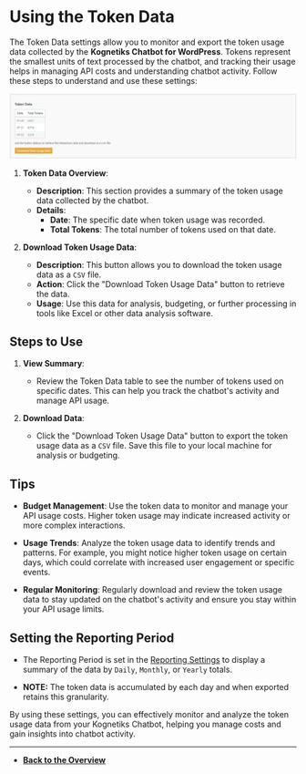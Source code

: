 # Using the Token Data

The Token Data settings allow you to monitor and export the token usage data collected by the **Kognetiks Chatbot for WordPress**. Tokens represent the smallest units of text processed by the chatbot, and tracking their usage helps in managing API costs and understanding chatbot activity. Follow these steps to understand and use these settings:

![Token Data](token-data.png)

1. **Token Data Overview**:
   - **Description**: This section provides a summary of the token usage data collected by the chatbot.
   - **Details**:
     - **Date**: The specific date when token usage was recorded.
     - **Total Tokens**: The total number of tokens used on that date.

2. **Download Token Usage Data**:
   - **Description**: This button allows you to download the token usage data as a `CSV` file.
   - **Action**: Click the "Download Token Usage Data" button to retrieve the data.
   - **Usage**: Use this data for analysis, budgeting, or further processing in tools like Excel or other data analysis software.

## Steps to Use

1. **View Summary**:
   - Review the Token Data table to see the number of tokens used on specific dates. This can help you track the chatbot's activity and manage API usage.

2. **Download Data**:
   - Click the "Download Token Usage Data" button to export the token usage data as a `CSV` file. Save this file to your local machine for analysis or budgeting.

## Tips

- **Budget Management**: Use the token data to monitor and manage your API usage costs. Higher token usage may indicate increased activity or more complex interactions.

- **Usage Trends**: Analyze the token usage data to identify trends and patterns. For example, you might notice higher token usage on certain days, which could correlate with increased user engagement or specific events.

- **Regular Monitoring**: Regularly download and review the token usage data to stay updated on the chatbot's activity and ensure you stay within your API usage limits.

## Setting the Reporting Period

- The Reporting Period is set in the [Reporting Settings](reporting-settings.md) to display a summary of the data by `Daily`, `Monthly`, or `Yearly` totals.

- **NOTE:** The token data is accumulated by each day and when exported retains this granularity. 

By using these settings, you can effectively monitor and analyze the token usage data from your Kognetiks Chatbot, helping you manage costs and gain insights into chatbot activity.

---

- **[Back to the Overview](/overview.md)**
